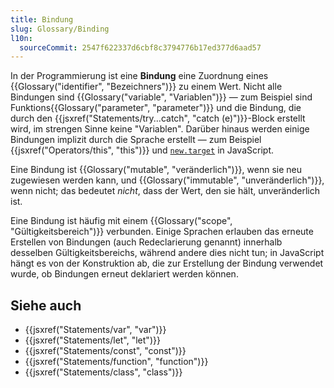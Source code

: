```yaml
---
title: Bindung
slug: Glossary/Binding
l10n:
  sourceCommit: 2547f622337d6cbf8c3794776b17ed377d6aad57
---
```


In der Programmierung ist eine **Bindung** eine Zuordnung eines {{Glossary("identifier", "Bezeichners")}} zu einem Wert. Nicht alle Bindungen sind {{Glossary("variable", "Variablen")}} — zum Beispiel sind Funktions{{Glossary("parameter", "parameter")}} und die Bindung, die durch den {{jsxref("Statements/try...catch", "catch (e)")}}-Block erstellt wird, im strengen Sinne keine "Variablen". Darüber hinaus werden einige Bindungen implizit durch die Sprache erstellt — zum Beispiel {{jsxref("Operators/this", "this")}} und [`new.target`](/de/docs/Web/JavaScript/Reference/Operators/new.target) in JavaScript.

Eine Bindung ist {{Glossary("mutable", "veränderlich")}}, wenn sie neu zugewiesen werden kann, und {{Glossary("immutable", "unveränderlich")}}, wenn nicht; das bedeutet _nicht_, dass der Wert, den sie hält, unveränderlich ist.

Eine Bindung ist häufig mit einem {{Glossary("scope", "Gültigkeitsbereich")}} verbunden. Einige Sprachen erlauben das erneute Erstellen von Bindungen (auch Redeclarierung genannt) innerhalb desselben Gültigkeitsbereichs, während andere dies nicht tun; in JavaScript hängt es von der Konstruktion ab, die zur Erstellung der Bindung verwendet wurde, ob Bindungen erneut deklariert werden können.

## Siehe auch

- {{jsxref("Statements/var", "var")}}
- {{jsxref("Statements/let", "let")}}
- {{jsxref("Statements/const", "const")}}
- {{jsxref("Statements/function", "function")}}
- {{jsxref("Statements/class", "class")}}
